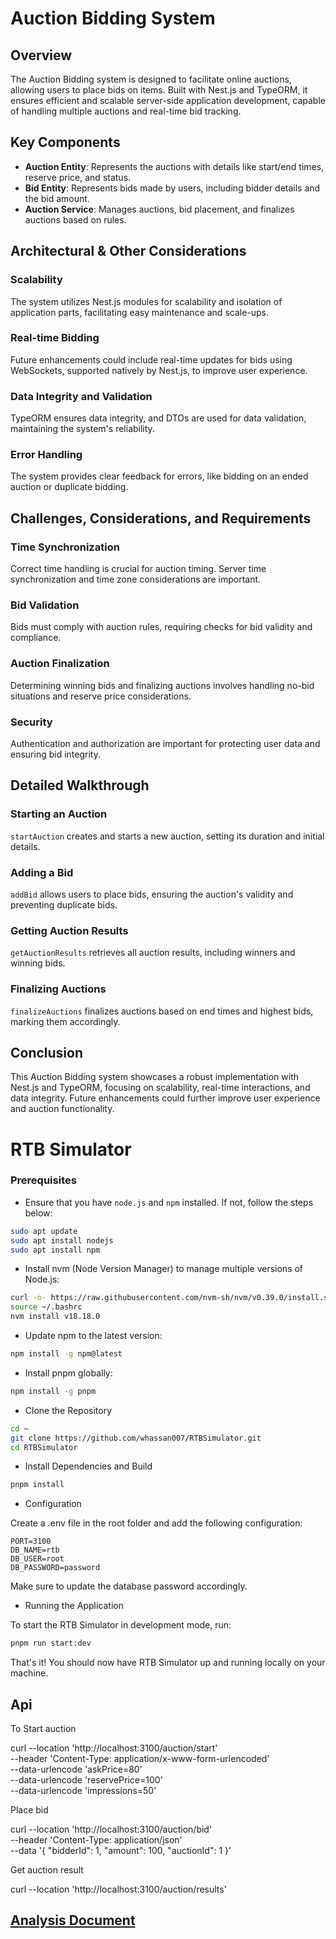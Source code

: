 # Auction Bidding System

## Overview

The Auction Bidding system is designed to facilitate online auctions, allowing users to place bids on items. Built with Nest.js and TypeORM, it ensures efficient and scalable server-side application development, capable of handling multiple auctions and real-time bid tracking.

## Key Components

- **Auction Entity**: Represents the auctions with details like start/end times, reserve price, and status.
- **Bid Entity**: Represents bids made by users, including bidder details and the bid amount.
- **Auction Service**: Manages auctions, bid placement, and finalizes auctions based on rules.

## Architectural & Other Considerations

### Scalability
The system utilizes Nest.js modules for scalability and isolation of application parts, facilitating easy maintenance and scale-ups.

### Real-time Bidding
Future enhancements could include real-time updates for bids using WebSockets, supported natively by Nest.js, to improve user experience.

### Data Integrity and Validation
TypeORM ensures data integrity, and DTOs are used for data validation, maintaining the system's reliability.

### Error Handling
The system provides clear feedback for errors, like bidding on an ended auction or duplicate bidding.

## Challenges, Considerations, and Requirements

### Time Synchronization
Correct time handling is crucial for auction timing. Server time synchronization and time zone considerations are important.

### Bid Validation
Bids must comply with auction rules, requiring checks for bid validity and compliance.

### Auction Finalization
Determining winning bids and finalizing auctions involves handling no-bid situations and reserve price considerations.

### Security
Authentication and authorization are important for protecting user data and ensuring bid integrity.

## Detailed Walkthrough

### Starting an Auction
`startAuction` creates and starts a new auction, setting its duration and initial details.

### Adding a Bid
`addBid` allows users to place bids, ensuring the auction's validity and preventing duplicate bids.

### Getting Auction Results
`getAuctionResults` retrieves all auction results, including winners and winning bids.

### Finalizing Auctions
`finalizeAuctions` finalizes auctions based on end times and highest bids, marking them accordingly.

## Conclusion

This Auction Bidding system showcases a robust implementation with Nest.js and TypeORM, focusing on scalability, real-time interactions, and data integrity. Future enhancements could further improve user experience and auction functionality.



# RTB Simulator

### Prerequisites

- Ensure that you have `node.js` and `npm` installed. If not, follow the steps below:

```bash
sudo apt update
sudo apt install nodejs
sudo apt install npm
```

- Install nvm (Node Version Manager) to manage multiple versions of Node.js:


```bash
curl -o- https://raw.githubusercontent.com/nvm-sh/nvm/v0.39.0/install.sh | bash
source ~/.bashrc
nvm install v18.18.0
```

- Update npm to the latest version:

```bash
npm install -g npm@latest
```

- Install pnpm globally:


```bash
npm install -g pnpm
```


- Clone the Repository


```bash
cd ~
git clone https://github.com/whassan007/RTBSimulator.git
cd RTBSimulator
```

- Install Dependencies and Build

```bash
pnpm install
```


- Configuration


Create a .env file in the root folder and add the following configuration:

```env
PORT=3100
DB_NAME=rtb
DB_USER=root
DB_PASSWORD=password
```

Make sure to update the database password accordingly.


- Running the Application

To start the RTB Simulator in development mode, run:

```bash
pnpm run start:dev
```

That's it! You should now have RTB Simulator up and running locally on your machine.


## Api

To Start auction

curl --location 'http://localhost:3100/auction/start' \
--header 'Content-Type: application/x-www-form-urlencoded' \
--data-urlencode 'askPrice=80' \
--data-urlencode 'reservePrice=100' \
--data-urlencode 'impressions=50'


Place bid


curl --location 'http://localhost:3100/auction/bid' \
--header 'Content-Type: application/json' \
--data '{
    "bidderId": 1,
    "amount": 100,
    "auctionId": 1
}'


Get auction result


curl --location 'http://localhost:3100/auction/results'

## [Analysis Document](Analysis.md)